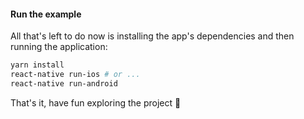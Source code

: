 #### Run the example

All that's left to do now is installing the app's dependencies and then running the application:

```sh
yarn install
react-native run-ios # or ...
react-native run-android
```

That's it, have fun exploring the project 🚀 
